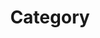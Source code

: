 ---
title: "Category"
layout: categories
permalink: /categories/
author_profile: true
sidebar_main: true
classes: wide
---